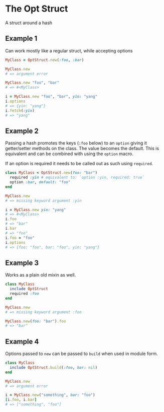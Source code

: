 # The Opt Struct

A struct around a hash

## Example 1

Can work mostly like a regular struct, while accepting options

```ruby
MyClass = OptStruct.new(:foo, :bar)

MyClass.new
# => argument error

MyClass.new "foo", "bar"
# => #<MyClass>

i = MyClass.new "foo", "bar", yin: "yang"
i.options
# => {yin: "yang"}
i.fetch(:yin)
# => "yang"
```

## Example 2

Passing a hash promotes the keys (`:foo` below) to an `option` giving it getter/setter methods on the class. The value becomes the default. This is equivalent and can be combined with using the `option` macro.

If an option is required it needs to be called out as such using `required`.

```ruby
class MyClass < OptStruct.new(foo: "bar")
  required :yin # equivalent to: `option :yin, required: true`
  option :bar, default: "foo"
end

MyClass.new
# => missing keyword argument :yin

i = MyClass.new yin: "yang"
# => #<MyClass>
i.foo
# => "bar"
i.bar
# => "foo"
i.foo = "foo"
i.options
# => {foo: "foo", bar: "foo", yin: "yang"}
```

## Example 3

Works as a plain old mixin as well.

```ruby
class MyClass
  include OptStruct
  required :foo
end

MyClass.new
# => missing keyword argument :foo

MyClass.new(foo: "bar").foo
# => "bar"
```

## Example 4

Options passed to `new` can be passed to `build` when used in module form.

```ruby
class MyClass
  include OptStruct.build(:foo, bar: nil)
end

MyClass.new
# => argument error

i = MyClass.new("something", bar: "foo")
[i.foo, i.bar]
# => ["something", "foo"]
```
